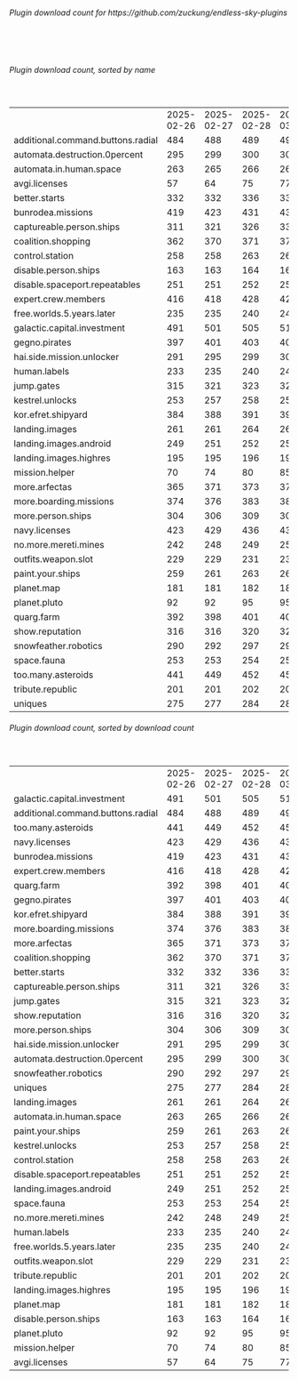 <h6>Plugin download count for https://github.com/zuckung/endless-sky-plugins</h6><br>
<br>
<h6>Plugin download count, sorted by name</h6><sub><sup><br>
<table>
	<tr>
		<td></td>
		<td>2025-02-26</td>
		<td>2025-02-27</td>
		<td>2025-02-28</td>
		<td>2025-03-01</td>
		<td>2025-03-02</td>
		<td>2025-03-03</td>
		<td>2025-03-04</td>
		<td>today +</td>
	</tr>
	<tr>
		<td>additional.command.buttons.radial</td>
		<td>484</td>
		<td>488</td>
		<td>489</td>
		<td>493</td>
		<td>495</td>
		<td>495</td>
		<td>499</td>
		<td>+ 4</td>
	</tr>
	<tr>
		<td>automata.destruction.0percent</td>
		<td>295</td>
		<td>299</td>
		<td>300</td>
		<td>302</td>
		<td>303</td>
		<td>305</td>
		<td>307</td>
		<td>+ 2</td>
	</tr>
	<tr>
		<td>automata.in.human.space</td>
		<td>263</td>
		<td>265</td>
		<td>266</td>
		<td>268</td>
		<td>271</td>
		<td>275</td>
		<td>275</td>
		<td></td>
	</tr>
	<tr>
		<td>avgi.licenses</td>
		<td>57</td>
		<td>64</td>
		<td>75</td>
		<td>77</td>
		<td>82</td>
		<td>86</td>
		<td>86</td>
		<td></td>
	</tr>
	<tr>
		<td>better.starts</td>
		<td>332</td>
		<td>332</td>
		<td>336</td>
		<td>336</td>
		<td>337</td>
		<td>337</td>
		<td>337</td>
		<td></td>
	</tr>
	<tr>
		<td>bunrodea.missions</td>
		<td>419</td>
		<td>423</td>
		<td>431</td>
		<td>433</td>
		<td>436</td>
		<td>442</td>
		<td>442</td>
		<td></td>
	</tr>
	<tr>
		<td>captureable.person.ships</td>
		<td>311</td>
		<td>321</td>
		<td>326</td>
		<td>330</td>
		<td>331</td>
		<td>335</td>
		<td>335</td>
		<td></td>
	</tr>
	<tr>
		<td>coalition.shopping</td>
		<td>362</td>
		<td>370</td>
		<td>371</td>
		<td>373</td>
		<td>374</td>
		<td>378</td>
		<td>378</td>
		<td></td>
	</tr>
	<tr>
		<td>control.station</td>
		<td>258</td>
		<td>258</td>
		<td>263</td>
		<td>263</td>
		<td>263</td>
		<td>265</td>
		<td>265</td>
		<td></td>
	</tr>
	<tr>
		<td>disable.person.ships</td>
		<td>163</td>
		<td>163</td>
		<td>164</td>
		<td>164</td>
		<td>164</td>
		<td>164</td>
		<td>164</td>
		<td></td>
	</tr>
	<tr>
		<td>disable.spaceport.repeatables</td>
		<td>251</td>
		<td>251</td>
		<td>252</td>
		<td>252</td>
		<td>257</td>
		<td>257</td>
		<td>257</td>
		<td></td>
	</tr>
	<tr>
		<td>expert.crew.members</td>
		<td>416</td>
		<td>418</td>
		<td>428</td>
		<td>428</td>
		<td>432</td>
		<td>438</td>
		<td>438</td>
		<td></td>
	</tr>
	<tr>
		<td>free.worlds.5.years.later</td>
		<td>235</td>
		<td>235</td>
		<td>240</td>
		<td>240</td>
		<td>240</td>
		<td>244</td>
		<td>244</td>
		<td></td>
	</tr>
	<tr>
		<td>galactic.capital.investment</td>
		<td>491</td>
		<td>501</td>
		<td>505</td>
		<td>513</td>
		<td>515</td>
		<td>521</td>
		<td>523</td>
		<td>+ 2</td>
	</tr>
	<tr>
		<td>gegno.pirates</td>
		<td>397</td>
		<td>401</td>
		<td>403</td>
		<td>407</td>
		<td>407</td>
		<td>413</td>
		<td>414</td>
		<td>+ 1</td>
	</tr>
	<tr>
		<td>hai.side.mission.unlocker</td>
		<td>291</td>
		<td>295</td>
		<td>299</td>
		<td>305</td>
		<td>305</td>
		<td>307</td>
		<td>307</td>
		<td></td>
	</tr>
	<tr>
		<td>human.labels</td>
		<td>233</td>
		<td>235</td>
		<td>240</td>
		<td>242</td>
		<td>244</td>
		<td>246</td>
		<td>246</td>
		<td></td>
	</tr>
	<tr>
		<td>jump.gates</td>
		<td>315</td>
		<td>321</td>
		<td>323</td>
		<td>327</td>
		<td>331</td>
		<td>333</td>
		<td>333</td>
		<td></td>
	</tr>
	<tr>
		<td>kestrel.unlocks</td>
		<td>253</td>
		<td>257</td>
		<td>258</td>
		<td>258</td>
		<td>260</td>
		<td>264</td>
		<td>266</td>
		<td>+ 2</td>
	</tr>
	<tr>
		<td>kor.efret.shipyard</td>
		<td>384</td>
		<td>388</td>
		<td>391</td>
		<td>393</td>
		<td>396</td>
		<td>406</td>
		<td>408</td>
		<td>+ 2</td>
	</tr>
	<tr>
		<td>landing.images</td>
		<td>261</td>
		<td>261</td>
		<td>264</td>
		<td>268</td>
		<td>272</td>
		<td>276</td>
		<td>276</td>
		<td></td>
	</tr>
	<tr>
		<td>landing.images.android</td>
		<td>249</td>
		<td>251</td>
		<td>252</td>
		<td>252</td>
		<td>254</td>
		<td>254</td>
		<td>256</td>
		<td>+ 2</td>
	</tr>
	<tr>
		<td>landing.images.highres</td>
		<td>195</td>
		<td>195</td>
		<td>196</td>
		<td>196</td>
		<td>196</td>
		<td>200</td>
		<td>200</td>
		<td></td>
	</tr>
	<tr>
		<td>mission.helper</td>
		<td>70</td>
		<td>74</td>
		<td>80</td>
		<td>85</td>
		<td>87</td>
		<td>87</td>
		<td>91</td>
		<td>+ 4</td>
	</tr>
	<tr>
		<td>more.arfectas</td>
		<td>365</td>
		<td>371</td>
		<td>373</td>
		<td>377</td>
		<td>379</td>
		<td>385</td>
		<td>388</td>
		<td>+ 3</td>
	</tr>
	<tr>
		<td>more.boarding.missions</td>
		<td>374</td>
		<td>376</td>
		<td>383</td>
		<td>387</td>
		<td>387</td>
		<td>391</td>
		<td>391</td>
		<td></td>
	</tr>
	<tr>
		<td>more.person.ships</td>
		<td>304</td>
		<td>306</td>
		<td>309</td>
		<td>309</td>
		<td>311</td>
		<td>311</td>
		<td>311</td>
		<td></td>
	</tr>
	<tr>
		<td>navy.licenses</td>
		<td>423</td>
		<td>429</td>
		<td>436</td>
		<td>436</td>
		<td>438</td>
		<td>442</td>
		<td>442</td>
		<td></td>
	</tr>
	<tr>
		<td>no.more.mereti.mines</td>
		<td>242</td>
		<td>248</td>
		<td>249</td>
		<td>251</td>
		<td>251</td>
		<td>251</td>
		<td>253</td>
		<td>+ 2</td>
	</tr>
	<tr>
		<td>outfits.weapon.slot</td>
		<td>229</td>
		<td>229</td>
		<td>231</td>
		<td>231</td>
		<td>231</td>
		<td>233</td>
		<td>233</td>
		<td></td>
	</tr>
	<tr>
		<td>paint.your.ships</td>
		<td>259</td>
		<td>261</td>
		<td>263</td>
		<td>265</td>
		<td>267</td>
		<td>271</td>
		<td>273</td>
		<td>+ 2</td>
	</tr>
	<tr>
		<td>planet.map</td>
		<td>181</td>
		<td>181</td>
		<td>182</td>
		<td>184</td>
		<td>184</td>
		<td>184</td>
		<td>184</td>
		<td></td>
	</tr>
	<tr>
		<td>planet.pluto</td>
		<td>92</td>
		<td>92</td>
		<td>95</td>
		<td>95</td>
		<td>95</td>
		<td>95</td>
		<td>95</td>
		<td></td>
	</tr>
	<tr>
		<td>quarg.farm</td>
		<td>392</td>
		<td>398</td>
		<td>401</td>
		<td>409</td>
		<td>411</td>
		<td>417</td>
		<td>419</td>
		<td>+ 2</td>
	</tr>
	<tr>
		<td>show.reputation</td>
		<td>316</td>
		<td>316</td>
		<td>320</td>
		<td>320</td>
		<td>320</td>
		<td>322</td>
		<td>322</td>
		<td></td>
	</tr>
	<tr>
		<td>snowfeather.robotics</td>
		<td>290</td>
		<td>292</td>
		<td>297</td>
		<td>297</td>
		<td>297</td>
		<td>299</td>
		<td>299</td>
		<td></td>
	</tr>
	<tr>
		<td>space.fauna</td>
		<td>253</td>
		<td>253</td>
		<td>254</td>
		<td>254</td>
		<td>254</td>
		<td>254</td>
		<td>254</td>
		<td></td>
	</tr>
	<tr>
		<td>too.many.asteroids</td>
		<td>441</td>
		<td>449</td>
		<td>452</td>
		<td>454</td>
		<td>454</td>
		<td>460</td>
		<td>464</td>
		<td>+ 4</td>
	</tr>
	<tr>
		<td>tribute.republic</td>
		<td>201</td>
		<td>201</td>
		<td>202</td>
		<td>202</td>
		<td>202</td>
		<td>204</td>
		<td>204</td>
		<td></td>
	</tr>
	<tr>
		<td>uniques</td>
		<td>275</td>
		<td>277</td>
		<td>284</td>
		<td>286</td>
		<td>286</td>
		<td>290</td>
		<td>292</td>
		<td>+ 2</td>
	</tr>
</table>
</sub></sup>
<h6>Plugin download count, sorted by download count</h6><sub><sup><br>
<table>
	<tr>
		<td></td>
		<td>2025-02-26</td>
		<td>2025-02-27</td>
		<td>2025-02-28</td>
		<td>2025-03-01</td>
		<td>2025-03-02</td>
		<td>2025-03-03</td>
		<td>2025-03-04</td>
		<td>today +</td>
	</tr>
	<tr>
		<td>galactic.capital.investment</td>
		<td>491</td>
		<td>501</td>
		<td>505</td>
		<td>513</td>
		<td>515</td>
		<td>521</td>
		<td>523</td>
		<td>+ 2</td>
	</tr>
	<tr>
		<td>additional.command.buttons.radial</td>
		<td>484</td>
		<td>488</td>
		<td>489</td>
		<td>493</td>
		<td>495</td>
		<td>495</td>
		<td>499</td>
		<td>+ 4</td>
	</tr>
	<tr>
		<td>too.many.asteroids</td>
		<td>441</td>
		<td>449</td>
		<td>452</td>
		<td>454</td>
		<td>454</td>
		<td>460</td>
		<td>464</td>
		<td>+ 4</td>
	</tr>
	<tr>
		<td>navy.licenses</td>
		<td>423</td>
		<td>429</td>
		<td>436</td>
		<td>436</td>
		<td>438</td>
		<td>442</td>
		<td>442</td>
		<td></td>
	</tr>
	<tr>
		<td>bunrodea.missions</td>
		<td>419</td>
		<td>423</td>
		<td>431</td>
		<td>433</td>
		<td>436</td>
		<td>442</td>
		<td>442</td>
		<td></td>
	</tr>
	<tr>
		<td>expert.crew.members</td>
		<td>416</td>
		<td>418</td>
		<td>428</td>
		<td>428</td>
		<td>432</td>
		<td>438</td>
		<td>438</td>
		<td></td>
	</tr>
	<tr>
		<td>quarg.farm</td>
		<td>392</td>
		<td>398</td>
		<td>401</td>
		<td>409</td>
		<td>411</td>
		<td>417</td>
		<td>419</td>
		<td>+ 2</td>
	</tr>
	<tr>
		<td>gegno.pirates</td>
		<td>397</td>
		<td>401</td>
		<td>403</td>
		<td>407</td>
		<td>407</td>
		<td>413</td>
		<td>414</td>
		<td>+ 1</td>
	</tr>
	<tr>
		<td>kor.efret.shipyard</td>
		<td>384</td>
		<td>388</td>
		<td>391</td>
		<td>393</td>
		<td>396</td>
		<td>406</td>
		<td>408</td>
		<td>+ 2</td>
	</tr>
	<tr>
		<td>more.boarding.missions</td>
		<td>374</td>
		<td>376</td>
		<td>383</td>
		<td>387</td>
		<td>387</td>
		<td>391</td>
		<td>391</td>
		<td></td>
	</tr>
	<tr>
		<td>more.arfectas</td>
		<td>365</td>
		<td>371</td>
		<td>373</td>
		<td>377</td>
		<td>379</td>
		<td>385</td>
		<td>388</td>
		<td>+ 3</td>
	</tr>
	<tr>
		<td>coalition.shopping</td>
		<td>362</td>
		<td>370</td>
		<td>371</td>
		<td>373</td>
		<td>374</td>
		<td>378</td>
		<td>378</td>
		<td></td>
	</tr>
	<tr>
		<td>better.starts</td>
		<td>332</td>
		<td>332</td>
		<td>336</td>
		<td>336</td>
		<td>337</td>
		<td>337</td>
		<td>337</td>
		<td></td>
	</tr>
	<tr>
		<td>captureable.person.ships</td>
		<td>311</td>
		<td>321</td>
		<td>326</td>
		<td>330</td>
		<td>331</td>
		<td>335</td>
		<td>335</td>
		<td></td>
	</tr>
	<tr>
		<td>jump.gates</td>
		<td>315</td>
		<td>321</td>
		<td>323</td>
		<td>327</td>
		<td>331</td>
		<td>333</td>
		<td>333</td>
		<td></td>
	</tr>
	<tr>
		<td>show.reputation</td>
		<td>316</td>
		<td>316</td>
		<td>320</td>
		<td>320</td>
		<td>320</td>
		<td>322</td>
		<td>322</td>
		<td></td>
	</tr>
	<tr>
		<td>more.person.ships</td>
		<td>304</td>
		<td>306</td>
		<td>309</td>
		<td>309</td>
		<td>311</td>
		<td>311</td>
		<td>311</td>
		<td></td>
	</tr>
	<tr>
		<td>hai.side.mission.unlocker</td>
		<td>291</td>
		<td>295</td>
		<td>299</td>
		<td>305</td>
		<td>305</td>
		<td>307</td>
		<td>307</td>
		<td></td>
	</tr>
	<tr>
		<td>automata.destruction.0percent</td>
		<td>295</td>
		<td>299</td>
		<td>300</td>
		<td>302</td>
		<td>303</td>
		<td>305</td>
		<td>307</td>
		<td>+ 2</td>
	</tr>
	<tr>
		<td>snowfeather.robotics</td>
		<td>290</td>
		<td>292</td>
		<td>297</td>
		<td>297</td>
		<td>297</td>
		<td>299</td>
		<td>299</td>
		<td></td>
	</tr>
	<tr>
		<td>uniques</td>
		<td>275</td>
		<td>277</td>
		<td>284</td>
		<td>286</td>
		<td>286</td>
		<td>290</td>
		<td>292</td>
		<td>+ 2</td>
	</tr>
	<tr>
		<td>landing.images</td>
		<td>261</td>
		<td>261</td>
		<td>264</td>
		<td>268</td>
		<td>272</td>
		<td>276</td>
		<td>276</td>
		<td></td>
	</tr>
	<tr>
		<td>automata.in.human.space</td>
		<td>263</td>
		<td>265</td>
		<td>266</td>
		<td>268</td>
		<td>271</td>
		<td>275</td>
		<td>275</td>
		<td></td>
	</tr>
	<tr>
		<td>paint.your.ships</td>
		<td>259</td>
		<td>261</td>
		<td>263</td>
		<td>265</td>
		<td>267</td>
		<td>271</td>
		<td>273</td>
		<td>+ 2</td>
	</tr>
	<tr>
		<td>kestrel.unlocks</td>
		<td>253</td>
		<td>257</td>
		<td>258</td>
		<td>258</td>
		<td>260</td>
		<td>264</td>
		<td>266</td>
		<td>+ 2</td>
	</tr>
	<tr>
		<td>control.station</td>
		<td>258</td>
		<td>258</td>
		<td>263</td>
		<td>263</td>
		<td>263</td>
		<td>265</td>
		<td>265</td>
		<td></td>
	</tr>
	<tr>
		<td>disable.spaceport.repeatables</td>
		<td>251</td>
		<td>251</td>
		<td>252</td>
		<td>252</td>
		<td>257</td>
		<td>257</td>
		<td>257</td>
		<td></td>
	</tr>
	<tr>
		<td>landing.images.android</td>
		<td>249</td>
		<td>251</td>
		<td>252</td>
		<td>252</td>
		<td>254</td>
		<td>254</td>
		<td>256</td>
		<td>+ 2</td>
	</tr>
	<tr>
		<td>space.fauna</td>
		<td>253</td>
		<td>253</td>
		<td>254</td>
		<td>254</td>
		<td>254</td>
		<td>254</td>
		<td>254</td>
		<td></td>
	</tr>
	<tr>
		<td>no.more.mereti.mines</td>
		<td>242</td>
		<td>248</td>
		<td>249</td>
		<td>251</td>
		<td>251</td>
		<td>251</td>
		<td>253</td>
		<td>+ 2</td>
	</tr>
	<tr>
		<td>human.labels</td>
		<td>233</td>
		<td>235</td>
		<td>240</td>
		<td>242</td>
		<td>244</td>
		<td>246</td>
		<td>246</td>
		<td></td>
	</tr>
	<tr>
		<td>free.worlds.5.years.later</td>
		<td>235</td>
		<td>235</td>
		<td>240</td>
		<td>240</td>
		<td>240</td>
		<td>244</td>
		<td>244</td>
		<td></td>
	</tr>
	<tr>
		<td>outfits.weapon.slot</td>
		<td>229</td>
		<td>229</td>
		<td>231</td>
		<td>231</td>
		<td>231</td>
		<td>233</td>
		<td>233</td>
		<td></td>
	</tr>
	<tr>
		<td>tribute.republic</td>
		<td>201</td>
		<td>201</td>
		<td>202</td>
		<td>202</td>
		<td>202</td>
		<td>204</td>
		<td>204</td>
		<td></td>
	</tr>
	<tr>
		<td>landing.images.highres</td>
		<td>195</td>
		<td>195</td>
		<td>196</td>
		<td>196</td>
		<td>196</td>
		<td>200</td>
		<td>200</td>
		<td></td>
	</tr>
	<tr>
		<td>planet.map</td>
		<td>181</td>
		<td>181</td>
		<td>182</td>
		<td>184</td>
		<td>184</td>
		<td>184</td>
		<td>184</td>
		<td></td>
	</tr>
	<tr>
		<td>disable.person.ships</td>
		<td>163</td>
		<td>163</td>
		<td>164</td>
		<td>164</td>
		<td>164</td>
		<td>164</td>
		<td>164</td>
		<td></td>
	</tr>
	<tr>
		<td>planet.pluto</td>
		<td>92</td>
		<td>92</td>
		<td>95</td>
		<td>95</td>
		<td>95</td>
		<td>95</td>
		<td>95</td>
		<td></td>
	</tr>
	<tr>
		<td>mission.helper</td>
		<td>70</td>
		<td>74</td>
		<td>80</td>
		<td>85</td>
		<td>87</td>
		<td>87</td>
		<td>91</td>
		<td>+ 4</td>
	</tr>
	<tr>
		<td>avgi.licenses</td>
		<td>57</td>
		<td>64</td>
		<td>75</td>
		<td>77</td>
		<td>82</td>
		<td>86</td>
		<td>86</td>
		<td></td>
	</tr>
</table>
</sub></sup>
